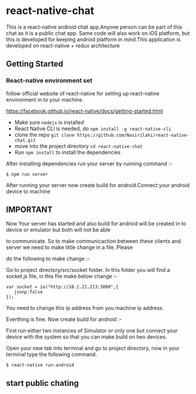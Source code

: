 # react-native-chat

This is a react-native android chat app.Anyone person can be part of this chat as it is a public chat app. Same code will also work on iOS platform, but this is developed for keeping android platform in mind.This application is developed on react-native + redux architecture

## Getting Started

### React-native environment set

 follow official website of react-native for setting up react-native environment in to your machine.

https://facebook.github.io/react-native/docs/getting-started.html 


* Make sure `nodejs` is installed
* React Native CLI is needed, do `npm install -g react-native-cli`
* clone the repo `git clone https://github.com/Nasirilahi/react-native-chat.git`
* move into the project directory `cd react-native-chat`
* Run `npm install` to install the dependencies


 After installing dependencies run your server by running command :- 
  
```
$ npm run server
```

After running your server now create build for android.Connect your android device to machine 


## IMPORTANT 

Now Your server has started and also build for android will be created in to device or emulator but both will not be able

to communicate. So to make communicaction between these clients and server we need to make little change in a file. Please 

do the following to make change :- 

 Go to project directory/src/socket folder. In this folder you will find a socket.js file, in this file make below change :-
 
 ```
 var socket = io("http://10.1.21.213:3000",{
    jsonp:false
});
```

You need to change this ip address from you machine ip address.

Everthing is fine. Now create build for android :- 

First run either two instances of Simulator or only one but connect your device with the system so that you can make build on two devices.

Open your new tab into terminal and go to project directory, now in your terminal type the following command. 

```
$ react-native run-android
```
## start public chating 
